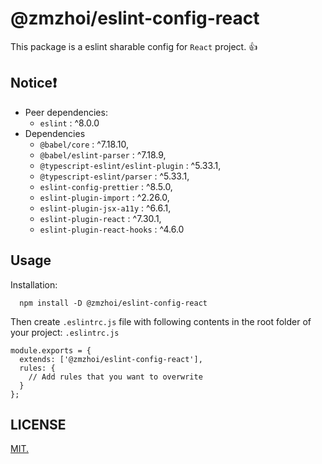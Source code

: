 # @zmzhoi/eslint-config-react

This package is a eslint sharable config for `React` project. 👍


## Notice❗️

- Peer dependencies:
  - `eslint` :  ^8.0.0
- Dependencies
  - `@babel/core` : ^7.18.10,
  - `@babel/eslint-parser` : ^7.18.9,
  - `@typescript-eslint/eslint-plugin` : ^5.33.1,
  - `@typescript-eslint/parser` : ^5.33.1,
  - `eslint-config-prettier` : ^8.5.0,
  - `eslint-plugin-import` : ^2.26.0,
  - `eslint-plugin-jsx-a11y` : ^6.6.1,
  - `eslint-plugin-react` : ^7.30.1,
  - `eslint-plugin-react-hooks` : ^4.6.0

  
## Usage

Installation:

```
  npm install -D @zmzhoi/eslint-config-react
```

Then create `.eslintrc.js` file with following contents in the root folder of your project:
`.eslintrc.js`

```
module.exports = {
  extends: ['@zmzhoi/eslint-config-react'],
  rules: {
    // Add rules that you want to overwrite
  }
};
```

## LICENSE

[MIT.](LICENSE)

